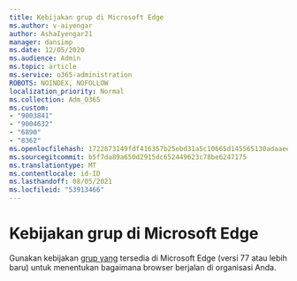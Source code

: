 ```yaml
---
title: Kebijakan grup di Microsoft Edge
ms.author: v-aiyengar
author: AshaIyengar21
manager: dansimp
ms.date: 12/05/2020
ms.audience: Admin
ms.topic: article
ms.service: o365-administration
ROBOTS: NOINDEX, NOFOLLOW
localization_priority: Normal
ms.collection: Adm_O365
ms.custom:
- "9003841"
- "9004632"
- "6890"
- "8362"
ms.openlocfilehash: 1722873149fdf416357b25ebd31a5c10665d145565130adaaee6cee30af0bdcb
ms.sourcegitcommit: b5f7da89a650d2915dc652449623c78be6247175
ms.translationtype: MT
ms.contentlocale: id-ID
ms.lasthandoff: 08/05/2021
ms.locfileid: "53913466"
---
```

# <a name="group-policies-in-microsoft-edge"></a>Kebijakan grup di Microsoft Edge

Gunakan kebijakan [grup yang](https://go.microsoft.com/fwlink/?linkid=2134623) tersedia di Microsoft Edge (versi 77 atau lebih baru) untuk menentukan bagaimana browser berjalan di organisasi Anda.